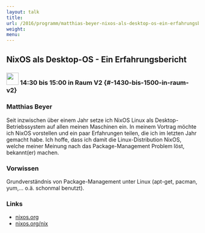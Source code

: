 ```yaml
---
layout: talk
title:
url: /2016/programm/matthias-beyer-nixos-als-desktop-os-ein-erfahrungsbericht/
weight:
menu:
---
```

## NixOS als Desktop-OS - Ein Erfahrungsbericht

### <img height = "32" src="../../../images/talk.svg"> 14:30 bis 15:00 in Raum V2 {#-1430-bis-1500-in-raum-v2}

### Matthias Beyer

Seit inzwischen über einem Jahr setze ich NixOS Linux als Desktop-Betriebssystem auf allen meinen Maschinen ein. In meinem Vortrag möchte ich NixOS vorstellen und ein paar Erfahrungen teilen, die ich im letzten Jahr gemacht habe. Ich hoffe, dass ich damit die Linux-Distribution NixOS, welche meiner Meinung nach das Package-Management Problem löst, bekannt(er) machen.

### Vorwissen

Grundverständnis von Package-Management unter Linux (apt-get, pacman, yum,... o.ä. schonmal benutzt).

### Links

- <a href="http://nixos.org" target="_blank">nixos.org</a>
- <a href="http://nixos.org/nix" target="_blank">nixos.org/nix</a>
